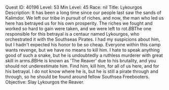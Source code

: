 Quest ID: 40196
Level: 53
Min Level: 45
Race: nil
Title: Lykourgos
Description: It has been a long time since our people last saw the sands of Kalimdor. We left our tribe in pursuit of riches, and now, the man who led us here has betrayed us for his own prosperity. The riches we fought and worked so hard to gain were taken, and we were left to rot.$B$BThe one responsible for this betrayal is a centaur named Lykourgos, who orchestrated it with the Southseas Pirates. I had my suspicions about him, but I hadn't expected his honor to be so cheap. Everyone within this camp wants revenge, but we have no means to kill him. I hate to speak anything good of such a snake, but he is undoubtedly a ruthless murderer with great skill in arms.$B$BHe is known as 'The Reaver' due to his brutality, and you should not underestimate him. Find him, kill him, for all of us here, and for his betrayal. I do not know where he is, but he is still a pirate through and through, so he should be found around fellow Southsea Freebooters.
Objective: Slay Lykourgos the Reaver.
